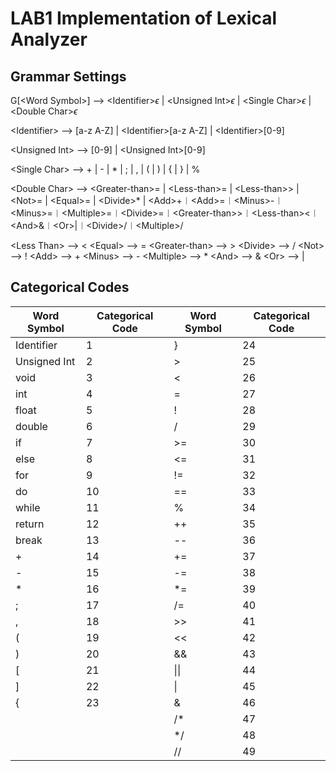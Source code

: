 # LAB1 Implementation of Lexical Analyzer

## Grammar Settings
G[\<Word Symbol\>] --> \<Identifier\>$\epsilon$ | \<Unsigned Int\>$\epsilon$ | \<Single Char\>$\epsilon$ | \<Double Char\>$\epsilon$  

\<Identifier\> --> [a-z A-Z] | \<Identifier\>[a-z A-Z] | \<Identifier\>[0-9]

\<Unsigned Int\> --> [0-9] | \<Unsigned Int\>[0-9]

\<Single Char\> --> + | - | * | ; | , | ( | ) | { | } | %

\<Double Char\> --> \<Greater-than\>= | \<Less-than\>= | \<Less-than\>> | \<Not\>= | \<Equal\>= | \<Divide\>* | \<Add\>+︱\<Add\>=︱\<Minus\>-︱\<Minus\>=︱\<Multiple\>=︱\<Divide\>=︱\<Greater-than\>>︱\<Less-than\><︱\<And\>&︱\<Or\>|︱\<Divide\>/︱\<Multiple\>/

\<Less Than\> --> <
\<Equal\> --> =
\<Greater-than\> --> >
\<Divide\> --> /
\<Not\> --> !
\<Add\> --> +
\<Minus\> --> -
\<Multiple\> --> *
\<And\> --> &
\<Or\> --> |

## Categorical Codes
| Word Symbol | Categorical Code | Word Symbol | Categorical Code |
|---|---|---|---|
|Identifier|1|}|24|
|Unsigned Int|2|>|25|
|void|3|<|26|
|int|4|=|27|
|float|5|!|28|
|double|6|/|29|
|if|7|>=|30|
|else|8|<=|31|
|for|9|!=|32|
|do|10|==|33|
|while|11|%|34|
|return|12|++|35|
|break|13|--|36|
|+|14|+=|37|
|-|15|-=|38|
|*|16|*=|39|
|;|17|/=|40|
|,|18|>>|41|
|(|19|<<|42|
|)|20|&&|43|
|[|21|\|\||44|
|]|22|\||45|
|{|23|&|46|
| | |/*|47|
| | |*/|48|
| | |//|49|